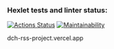 ### Hexlet tests and linter status:
[![Actions Status](https://github.com/d13ch/frontend-project-11/workflows/hexlet-check/badge.svg)](https://github.com/d13ch/frontend-project-11/actions)
[![Maintainability](https://api.codeclimate.com/v1/badges/fe4832992d7dee1b20a9/maintainability)](https://codeclimate.com/github/d13ch/frontend-project-11/maintainability)

dch-rss-project.vercel.app